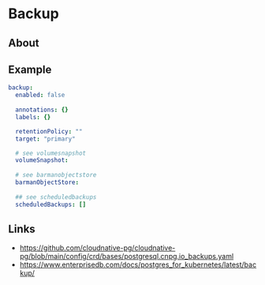 # Backup

## About

## Example
```yaml
backup:
  enabled: false
  
  annotations: {}
  labels: {}

  retentionPolicy: ""
  target: "primary"

  # see volumesnapshot
  volumeSnapshot: 
 
  # see barmanobjectstore
  barmanObjectStore:
  
  ## see scheduledbackups
  scheduledBackups: []
```

## Links
- https://github.com/cloudnative-pg/cloudnative-pg/blob/main/config/crd/bases/postgresql.cnpg.io_backups.yaml
- https://www.enterprisedb.com/docs/postgres_for_kubernetes/latest/backup/
